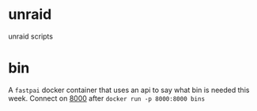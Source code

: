 # unraid
unraid scripts

# bin
A `fastpai` docker container that uses an api to say what bin is needed this week. Connect on [8000](http://127.0.0.1:8000/bin) after `docker run -p 8000:8000 bins`

